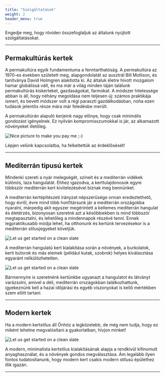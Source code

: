 ```yaml
---
title: "Szolgáltatások"
weight: 2
header_menu: true
---
```


Engedje meg, hogy röviden összefoglaljuk az általunk nyújtott szolgáltatásokat.

---

## Permakultúrás kertek

 A permakultúra egyik fundamentuma a fenntarthatóság. A permakultúra az 1970-es években született meg, alapgondolatát az ausztrál Bill Mollison, és tanítványa David Holmgren alakította ki. Az általuk életre hívott mozgalom hamar globálissá vált, és ma már a világ minden táján találunk permakultúrás kiskerteket, gazdaságokat, farmokat. A módszer hitelessége abban is áll, hogy néhány megoldása nem teljesen új: számos praktikája ismert, és bevett módszer volt a régi paraszti gazdálkodásban, noha ezen tudások jelentős része mára már feledésbe merült.
 
 A permakultúrán alapuló kerjeink nagy előnye, hogy csak minimális gondozást igényelnek. Ez nyilván kompromisszumokkal is jár, az alkamazott növényeket illetőleg.
 
![Nice picture to make you pay me ;-)](images/permaculture.jpg)

Lépjen velünk kapcsolatba, ha felkeltettük az érdeklősését!

---

## Mediterrán tipusú kertek

Mindenki szereti a nyár melegségét, színeit és a mediterrán vidékek különös, laza hangulatát. Ehhez igazodva, a kerttulajdonosok egyre többször mediterrán kert kivitelezésével bíznak meg bennünket.

A mediterrán kertépítészeti irányzat népszerűsége onnan eredeztethető, hogy évről, évre mind több honfitársunk jár a mediterrán országokba nyaralni, márpedig akit egyszer megérintett a kellemes mediterrán hangulat és életérzés, bizonyosan szeretné azt a későbbiekben is mind többször megtapasztalni, és lehetőleg a mindennapok részévé tenni. Ennek legpraktikusabb módja lehet, ha otthonunk és kertünk tervezésekor is a mediterrán stílusjegyeket követjük.

![Let us get started on a clean slate](images/mediterran.jpg)

A mediterrán hangulatú kert kialakítása során a növények, a burkolatok, kerti bútorok és más elemek (például kutak, szobrok) helyes kiválasztása egyaránt nélkülözhetetlen.

![Let us get started on a clean slate](images/mediterran2.jpg)

Bármennyire is szeretnénk kertünkbe ugyanazt a hangulatot és látványt varázsolni, amivel a déli, mediterrán országokban találkozhattunk, igyekeznünk kell a hazai időjárási és egyéb viszonyokat is kellő mértékben szem előtt tartani.

---

## Modern kertek

Ha a modern kertstílus áll Önhöz a legközelebb, de még nem tudja, hogy ez miként lehetne megvalósítani a gyakorlatban, hívjon minket!

![Let us get started on a clean slate](images/modern.jpg)

A modern, minimalista kertstílus kialakításának alapja a rendkívül kifinomult anyaghasználat, és a növények gondos megválasztása. Ám legalább ilyen fontos tudatosítanunk, hogy modern kert csakis modern stílusú épülethez illik igazán.


---

